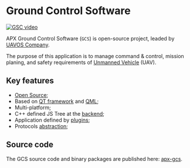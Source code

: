 ---
---

# Ground Control Software

[![GSC video](https://img.youtube.com/vi/CSPNkGZuP8M/0.jpg)](https://youtu.be/CSPNkGZuP8M)

APX Ground Control Software (`GCS`) is open-source project, leaded by [UAVOS Company](http://uavos.com).

The purpose of this application is to manage command & control, mission planing, and safety requirements of [Unmanned Vehicle](https://en.wikipedia.org/wiki/UAV) (UAV).

## Key features

- [Open Source](https://github.com/uavos/apx-gcs/blob/main/LICENSE);
- Based on [QT framework](https://www.qt.io) and [QML](https://en.wikipedia.org/wiki/QML);
- Multi-platform;
- C++ defined JS Tree at the [backend](https://github.com/uavos/apx-gcs/tree/main/src/lib/ApxCore/Fact);
- Application defined by [plugins](plugins);
- Protocols [abstraction](protocols);

## Source code

The GCS source code and binary packages are published here: [apx-gcs](https://github.com/uavos/apx-gcs).
